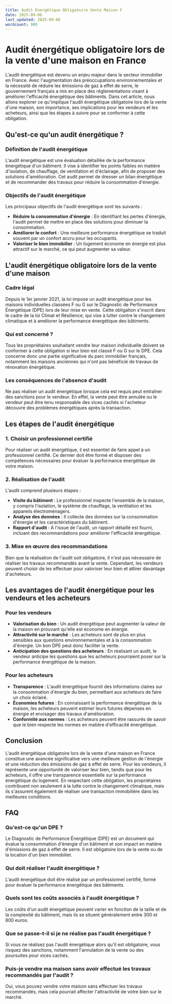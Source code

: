 ```yaml
---
title: Audit Énergétique Obligatoire Vente Maison F
date: 2025-09-06
last_updated: 2025-09-06
wordcount: 989
---
```


# Audit énergétique obligatoire lors de la vente d'une maison en France

L'audit énergétique est devenu un enjeu majeur dans le secteur immobilier en France. Avec l'augmentation des préoccupations environnementales et la nécessité de réduire les émissions de gaz à effet de serre, le gouvernement français a mis en place des réglementations visant à améliorer l'efficacité énergétique des bâtiments. Dans cet article, nous allons explorer ce qu'implique l'audit énergétique obligatoire lors de la vente d'une maison, son importance, ses implications pour les vendeurs et les acheteurs, ainsi que les étapes à suivre pour se conformer à cette obligation.

## Qu'est-ce qu'un audit énergétique ?

### Définition de l'audit énergétique

L'audit énergétique est une évaluation détaillée de la performance énergétique d'un bâtiment. Il vise à identifier les points faibles en matière d'isolation, de chauffage, de ventilation et d'éclairage, afin de proposer des solutions d'amélioration. Cet audit permet de dresser un bilan énergétique et de recommander des travaux pour réduire la consommation d'énergie.

### Objectifs de l'audit énergétique

Les principaux objectifs de l'audit énergétique sont les suivants :

- **Réduire la consommation d'énergie** : En identifiant les pertes d'énergie, l'audit permet de mettre en place des solutions pour diminuer la consommation.
- **Améliorer le confort** : Une meilleure performance énergétique se traduit souvent par un confort accru pour les occupants.
- **Valoriser le bien immobilier** : Un logement économe en énergie est plus attractif sur le marché, ce qui peut augmenter sa valeur.

## L'audit énergétique obligatoire lors de la vente d'une maison

### Cadre légal

Depuis le 1er janvier 2021, la loi impose un audit énergétique pour les maisons individuelles classées F ou G sur le Diagnostic de Performance Énergétique (DPE) lors de leur mise en vente. Cette obligation s'inscrit dans le cadre de la loi Climat et Résilience, qui vise à lutter contre le changement climatique et à améliorer la performance énergétique des bâtiments.

### Qui est concerné ?

Tous les propriétaires souhaitant vendre leur maison individuelle doivent se conformer à cette obligation si leur bien est classé F ou G sur le DPE. Cela concerne donc une partie significative du parc immobilier français, notamment les maisons anciennes qui n'ont pas bénéficié de travaux de rénovation énergétique.

### Les conséquences de l'absence d'audit

Ne pas réaliser un audit énergétique lorsque cela est requis peut entraîner des sanctions pour le vendeur. En effet, la vente peut être annulée ou le vendeur peut être tenu responsable des vices cachés si l'acheteur découvre des problèmes énergétiques après la transaction.

## Les étapes de l'audit énergétique

### 1. Choisir un professionnel certifié

Pour réaliser un audit énergétique, il est essentiel de faire appel à un professionnel certifié. Ce dernier doit être formé et disposer des compétences nécessaires pour évaluer la performance énergétique de votre maison.

### 2. Réalisation de l'audit

L'audit comprend plusieurs étapes :

- **Visite du bâtiment** : Le professionnel inspecte l'ensemble de la maison, y compris l'isolation, le système de chauffage, la ventilation et les appareils électroménagers.
- **Analyse des données** : Il collecte des données sur la consommation d'énergie et les caractéristiques du bâtiment.
- **Rapport d'audit** : À l'issue de l'audit, un rapport détaillé est fourni, incluant des recommandations pour améliorer l'efficacité énergétique.

### 3. Mise en œuvre des recommandations

Bien que la réalisation de l'audit soit obligatoire, il n'est pas nécessaire de réaliser les travaux recommandés avant la vente. Cependant, les vendeurs peuvent choisir de les effectuer pour valoriser leur bien et attirer davantage d'acheteurs.

## Les avantages de l'audit énergétique pour les vendeurs et les acheteurs

### Pour les vendeurs

- **Valorisation du bien** : Un audit énergétique peut augmenter la valeur de la maison en prouvant qu'elle est économe en énergie.
- **Attractivité sur le marché** : Les acheteurs sont de plus en plus sensibles aux questions environnementales et à la consommation d'énergie. Un bon DPE peut donc faciliter la vente.
- **Anticipation des questions des acheteurs** : En réalisant un audit, le vendeur anticipe les questions que les acheteurs pourraient poser sur la performance énergétique de la maison.

### Pour les acheteurs

- **Transparence** : L'audit énergétique fournit des informations claires sur la consommation d'énergie du bien, permettant aux acheteurs de faire un choix éclairé.
- **Économies futures** : En connaissant la performance énergétique de la maison, les acheteurs peuvent estimer leurs futures dépenses en énergie et envisager des travaux d'amélioration.
- **Conformité aux normes** : Les acheteurs peuvent être rassurés de savoir que le bien respecte les normes en matière d'efficacité énergétique.

## Conclusion

L'audit énergétique obligatoire lors de la vente d'une maison en France constitue une avancée significative vers une meilleure gestion de l'énergie et une réduction des émissions de gaz à effet de serre. Pour les vendeurs, il représente une opportunité de valoriser leur bien, tandis que pour les acheteurs, il offre une transparence essentielle sur la performance énergétique du logement. En respectant cette obligation, les propriétaires contribuent non seulement à la lutte contre le changement climatique, mais ils s'assurent également de réaliser une transaction immobilière dans les meilleures conditions.

## FAQ

### Qu'est-ce qu'un DPE ?

Le Diagnostic de Performance Énergétique (DPE) est un document qui évalue la consommation d'énergie d'un bâtiment et son impact en matière d'émissions de gaz à effet de serre. Il est obligatoire lors de la vente ou de la location d'un bien immobilier.

### Qui doit réaliser l'audit énergétique ?

L'audit énergétique doit être réalisé par un professionnel certifié, formé pour évaluer la performance énergétique des bâtiments.

### Quels sont les coûts associés à l'audit énergétique ?

Les coûts d'un audit énergétique peuvent varier en fonction de la taille et de la complexité du bâtiment, mais ils se situent généralement entre 300 et 800 euros.

### Que se passe-t-il si je ne réalise pas l'audit énergétique ?

Si vous ne réalisez pas l'audit énergétique alors qu'il est obligatoire, vous risquez des sanctions, notamment l'annulation de la vente ou des poursuites pour vices cachés.

### Puis-je vendre ma maison sans avoir effectué les travaux recommandés par l'audit ?

Oui, vous pouvez vendre votre maison sans effectuer les travaux recommandés, mais cela pourrait affecter l'attractivité de votre bien sur le marché.